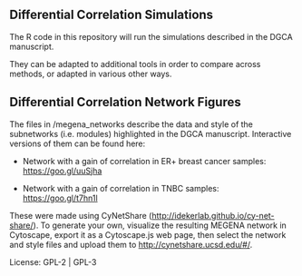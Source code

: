 ## Differential Correlation Simulations

The R code in this repository will run the simulations described in the DGCA manuscript.

They can be adapted to additional tools in order to compare across methods, or adapted in various other ways.

## Differential Correlation Network Figures

The files in /megena_networks describe the data and style of the subnetworks (i.e. modules) highlighted in the DGCA manuscript. Interactive versions of them can be found here:

- Network with a gain of correlation in ER+ breast cancer samples: https://goo.gl/uuSjha

- Network with a gain of correlation in TNBC samples: https://goo.gl/t7hn1l

These were made using CyNetShare (http://idekerlab.github.io/cy-net-share/). To generate your own, visualize the resulting MEGENA network in Cytoscape, export it as a Cytoscape.js web page, then select the network and style files and upload them to http://cynetshare.ucsd.edu/#/.

License: GPL-2 | GPL-3
